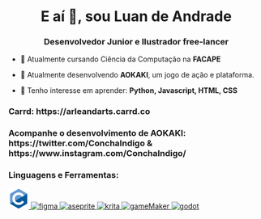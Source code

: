 <h1 align="center">E aí 👋, sou Luan de Andrade</h1>
<h3 align="center">Desenvolvedor Junior e Ilustrador free-lancer</h3>

- 🔭 Atualmente cursando Ciência da Computação na **FACAPE**

- 🌱 Atualmente desenvolvendo **AOKAKI**, um jogo de ação e plataforma.

- 🧐 Tenho interesse em aprender: **Python, Javascript, HTML, CSS**

<h3 align="left">Carrd: https://arleandarts.carrd.co </h3>
<h3 align="left">Acompanhe o desenvolvimento de AOKAKI: https://twitter.com/ConchaIndigo & https://www.instagram.com/ConchaIndigo/ </h3>
<p align="left">
</p>

<h3 align="left">Linguagens e Ferramentas:</h3>
<p align="left"> <a href="https://www.cprogramming.com/" target="_blank" rel="noreferrer"> <img src="https://raw.githubusercontent.com/devicons/devicon/master/icons/c/c-original.svg" alt="c" width="40" height="40"/> </a> <a href="https://www.figma.com/" target="_blank" rel="noreferrer"> <img src="https://www.vectorlogo.zone/logos/figma/figma-icon.svg" alt="figma" width="40" height="40"/> </a> <a href="https://www.aseprite.org" target="_blank" rel="noreferrer"> <img src="https://img.informer.com/icons_mac/png/128/429/429789.png" alt="aseprite" width="40" height="40"/> </a> <a href="https://krita.org" target="_blank" rel="noreferrer"> <img src="https://upload.wikimedia.org/wikipedia/commons/7/73/Calligrakrita-base.svg" alt="krita" width="40" height="40"/> </a> <a href="https://gamemaker.io/" target="_blank" rel="noreferrer"> <img src="https://www.svgrepo.com/show/373617/gamemaker.svg" alt="gameMaker" width="40" height="40"/> </a> <a href="https://godotengine.org/" target="_blank" rel="noreferrer"> <img src="https://upload.wikimedia.org/wikipedia/commons/thumb/6/6a/Godot_icon.svg/1200px-Godot_icon.svg.png" alt="godot" width="40" height="40"/> </a> </p>
